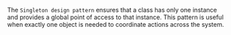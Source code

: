 The `Singleton design pattern` ensures that a class has only one instance and provides a global point of access to that instance. This pattern is useful when exactly one object is needed to coordinate actions across the system.

